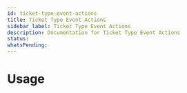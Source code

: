 ```yaml
---
id: ticket-type-event-actions
title: Ticket Type Event Actions
sidebar_label: Ticket Type Event Actions
description: Documentation for Ticket Type Event Actions
status: 
whatsPending: 
---
```


# Usage

